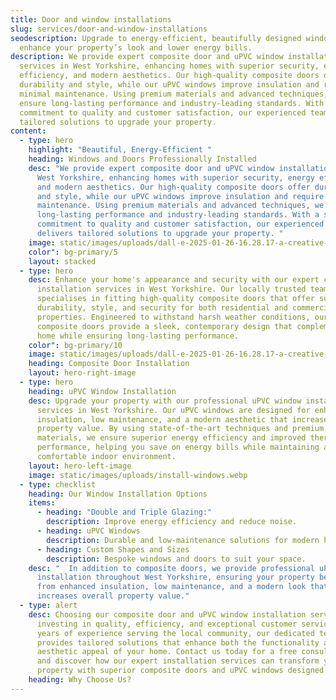 ```yaml
---
title: Door and window installations
slug: services/door-and-window-installations
seodescription: Upgrade to energy-efficient, beautifully designed windows that
  enhance your property’s look and lower energy bills.
description: We provide expert composite door and uPVC window installation
  services in West Yorkshire, enhancing homes with superior security, energy
  efficiency, and modern aesthetics. Our high-quality composite doors offer
  durability and style, while our uPVC windows improve insulation and require
  minimal maintenance. Using premium materials and advanced techniques, we
  ensure long-lasting performance and industry-leading standards. With a strong
  commitment to quality and customer satisfaction, our experienced team delivers
  tailored solutions to upgrade your property.
content:
  - type: hero
    highlight: "Beautiful, Energy-Efficient "
    heading: Windows and Doors Professionally Installed
    desc: "We provide expert composite door and uPVC window installation services in
      West Yorkshire, enhancing homes with superior security, energy efficiency,
      and modern aesthetics. Our high-quality composite doors offer durability
      and style, while our uPVC windows improve insulation and require minimal
      maintenance. Using premium materials and advanced techniques, we ensure
      long-lasting performance and industry-leading standards. With a strong
      commitment to quality and customer satisfaction, our experienced team
      delivers tailored solutions to upgrade your property. "
    image: static/images/uploads/dall-e-2025-01-26-16.28.17-a-creative-and-surreal-depiction-of-window-and-door-installations-in-a-residential-setting-featuring-a-professional-worker-installing-a-window-and-do.webp
    color": bg-primary/5
    layout: stacked
  - type: hero
    desc: Enhance your home's appearance and security with our expert composite door
      installation services in West Yorkshire. Our locally trusted team
      specialises in fitting high-quality composite doors that offer superior
      durability, style, and security for both residential and commercial
      properties. Engineered to withstand harsh weather conditions, our
      composite doors provide a sleek, contemporary design that complements any
      home while ensuring long-lasting performance.
    color": bg-primary/10
    image: static/images/uploads/dall-e-2025-01-26-16.28.17-a-creative-and-surreal-depiction-of-window-and-door-installations-in-a-residential-setting-featuring-a-professional-worker-installing-a-window-and-do.webp
    heading: Composite Door Installation
    layout: hero-right-image
  - type: hero
    heading: uPVC Window Installation
    desc: Upgrade your property with our professional uPVC window installation
      services in West Yorkshire. Our uPVC windows are designed for enhanced
      insulation, low maintenance, and a modern aesthetic that increases overall
      property value. By using state-of-the-art techniques and premium
      materials, we ensure superior energy efficiency and improved thermal
      performance, helping you save on energy bills while maintaining a
      comfortable indoor environment.
    layout: hero-left-image
    image: static/images/uploads/install-windows.webp
  - type: checklist
    heading: Our Window Installation Options
    items:
      - heading: "Double and Triple Glazing:"
        description: Improve energy efficiency and reduce noise.
      - heading: uPVC Windows
        description: Durable and low-maintenance solutions for modern homes.
      - heading: Custom Shapes and Sizes
        description: Bespoke windows and doors to suit your space.
    desc: "  In addition to composite doors, we provide professional uPVC window
      installation throughout West Yorkshire, ensuring your property benefits
      from enhanced insulation, low maintenance, and a modern look that
      increases overall property value."
  - type: alert
    desc: Choosing our composite door and uPVC window installation services means
      investing in quality, efficiency, and exceptional customer service. With
      years of experience serving the local community, our dedicated team
      provides tailored solutions that enhance both the functionality and
      aesthetic appeal of your home. Contact us today for a free consultation
      and discover how our expert installation services can transform your
      property with superior composite doors and uPVC windows designed to last.
    heading: Why Choose Us?
---
```

